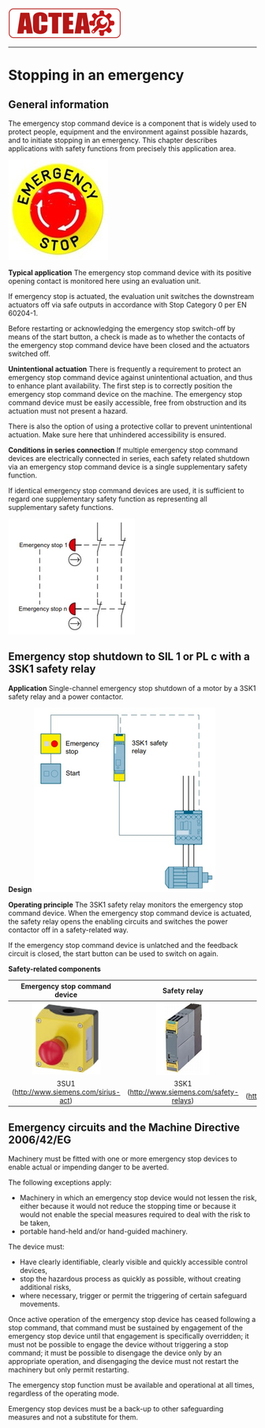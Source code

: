 
![ACTEA](../Logo_ACTEA_2.png)
_____________________________________
# Stopping in an emergency
## General information
The emergency stop command device is a component that is widely used to protect people, equipment and the environment against possible hazards, and to initiate stopping in an emergency. This chapter describes applications with safety functions from precisely this application area.

![](../Ex06/Images/ems.jpg)

**Typical application**
The emergency stop command device with its positive opening contact is monitored here using an evaluation unit.

If emergency stop is actuated, the evaluation unit switches the downstream actuators off via safe outputs in accordance with Stop Category 0 per EN 60204-1.

Before restarting or acknowledging the emergency stop switch-off by means of the start button, a check is made as to whether the contacts of the emergency stop command device have been closed and the actuators switched off.

**Unintentional actuation**
There is frequently a requirement to protect an emergency stop command device against unintentional actuation, and thus to enhance plant availability. The first step is to correctly position the emergency stop command device on the machine. The emergency stop command device must be easily accessible, free from obstruction and its actuation must not present a hazard.

There is also the option of using a protective collar to prevent unintentional actuation. Make sure here that unhindered accessibility is ensured.

**Conditions in series connection**
If multiple emergency stop command devices are electrically connected in series, each safety related shutdown via an emergency stop command device is a single supplementary safety function.

If identical emergency stop command devices are used, it is sufficient to regard one supplementary safety function as representing all supplementary safety functions.

![](../Ex06/Images/EMS_circuit.jpg)

## Emergency stop shutdown to SIL 1 or PL c with a 3SK1 safety relay
**Application**
Single-channel emergency stop shutdown of a motor by a 3SK1 safety relay and a power contactor.

**Design**
![](../Ex06/Images/EMS_overview.jpg)

**Operating principle**
The 3SK1 safety relay monitors the emergency stop command device. When the emergency stop command device is actuated, the safety relay opens the enabling circuits and switches the power contactor off in a safety-related way.

If the emergency stop command device is unlatched and the feedback circuit is closed, the start button can be used to switch on again.

**Safety-related components**

| Emergency stop command device | Safety relay | Contactor |
| :---: | :---: | :---: |
| ![](../Ex06/Images/3SU1.jpg) | ![](../Ex06/Images/3SK1.jpg) | ![](../Ex06/Images/3RT20.jpg)  |
| 3SU1 (http://www.siemens.com/sirius-act) | 3SK1 (http://www.siemens.com/safety-relays) | 3RT20 (http://www.siemens.com/siriuscontrol) |

## Emergency circuits and the Machine Directive 2006/42/EG
Machinery must be fitted with one or more emergency stop devices to enable actual or impending danger to be averted.

The following exceptions apply:
- Machinery in which an emergency stop device would not lessen the risk, either because it would not reduce the stopping time or because it would not enable the special measures required to deal with the risk to be taken,
- portable hand-held and/or hand-guided machinery.

The device must:
- Have clearly identifiable, clearly visible and quickly accessible control devices,
- stop the hazardous process as quickly as possible, without creating additional risks,
- where necessary, trigger or permit the triggering of certain safeguard movements.

Once active operation of the emergency stop device has ceased following a stop command, that command must be sustained by engagement of the emergency stop device until that engagement is specifically overridden; it must not be possible to engage the device without triggering a stop command; it must be possible to disengage the device only by an appropriate operation, and disengaging the device must not restart the machinery but only permit restarting.

The emergency stop function must be available and operational at all times, regardless of the operating mode.

Emergency stop devices must be a back-up to other safeguarding measures and not a substitute for them.
